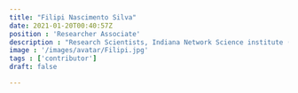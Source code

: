 ```yaml
---
title: "Filipi Nascimento Silva"
date: 2021-01-20T00:40:57Z
position : 'Researcher Associate'
description : "Research Scientists, Indiana Network Science institute (IUNI), Indiana University"
image : '/images/avatar/Filipi.jpg'
tags : ['contributor']
draft: false

---
```

